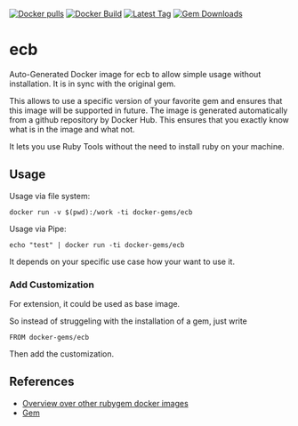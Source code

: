 [![Docker pulls](https://img.shields.io/docker/pulls/rubygem/ecb.svg)](https://hub.docker.com/r/rubygem/ecb/)
[![Docker Build](https://img.shields.io/docker/automated/rubygem/ecb.svg)](https://hub.docker.com/r/rubygem/ecb/)
[![Latest Tag](https://img.shields.io/github/tag/docker-rubygem/ecb.svg)](https://hub.docker.com/r/rubygem/ecb/)
[![Gem Downloads](https://img.shields.io/gem/dt/ecb.svg)](https://rubygems.org/gems/ecb/)
# ecb

Auto-Generated Docker image for ecb to allow simple usage without installation.
It is in sync with the original gem.

This allows to use a specific version of your favorite gem and ensures that this image will be supported in future.
The image is generated automatically from a github repository by Docker Hub.
This ensures that you exactly know what is in the image and what not.

It lets you use Ruby Tools without the need to install ruby on your machine.

## Usage

Usage via file system:

`docker run -v $(pwd):/work -ti docker-gems/ecb`

Usage via Pipe:

`echo "test" | docker run -ti docker-gems/ecb`

It depends on your specific use case how your want to use it.

### Add Customization

For extension, it could be used as base image.

So instead of struggeling with the installation of a gem, just write

`FROM docker-gems/ecb`

Then add the customization.

## References

 - [Overview over other rubygem docker images](https://github.com/thinkbot/docker-rubygem)
 - [Gem](https://rubygems.org/gems/ecb/)
